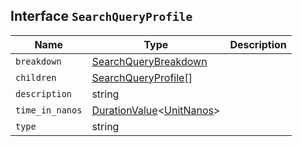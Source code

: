 ## Interface `SearchQueryProfile`

| Name | Type | Description |
| - | - | - |
| `breakdown` | [SearchQueryBreakdown](./SearchQueryBreakdown.md) | &nbsp; |
| `children` | [SearchQueryProfile](./SearchQueryProfile.md)[] | &nbsp; |
| `description` | string | &nbsp; |
| `time_in_nanos` | [DurationValue](./DurationValue.md)<[UnitNanos](./UnitNanos.md)> | &nbsp; |
| `type` | string | &nbsp; |
